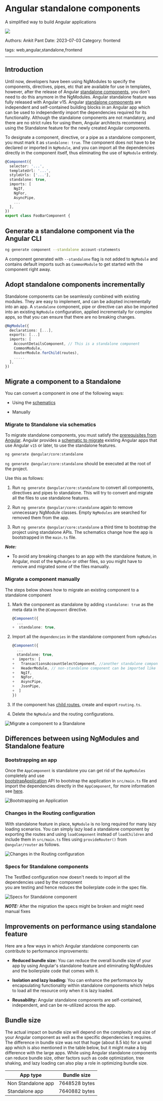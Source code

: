 # Angular standalone components

A simplified way to build Angular applications

![](assets/angular-standalone-components.png)

Authors: Ankit Pant
Date: 2023-07-03
Category: frontend

tags: web,angular,standalone,frontend

---

## Introduction

Until now, developers have been using NgModules to specify the components, directives, pipes, etc that are available for use in templates, however, after the release of Angular [standalone components](https://angular.io/guide/standalone-components "https://angular.io/guide/standalone-components"), you don't need to do this anymore in the NgModules.
Angular standalone feature was fully released with Angular v15. Angular [standalone components](https://angular.io/guide/standalone-components "https://angular.io/guide/standalone-components") are independent and self-contained building blocks in an Angular app which can be used to independently import the dependencies required for its functionality.
Although the standalone components are not mandatory, and there are no strict rules for using them, Angular architects recommend using the Standalone feature for the newly created Angular components.

To designate a component, directive, or a pipe as a standalone component, you must mark it as `standalone: true`. The component does not have to be declared or imported in `NgModule`, and you can import all the dependencies directly in the component itself, thus eliminating the use of `NgModule` entirely.

 ```typescript
 @Component({
   selector: '...',
   templateUrl: '...',
   styleUrls: ['...'],
   standalone: true,
   imports: [
     NgIf,
     NgFor,
     AsyncPipe,
     ...
   ],
 })
 export class FooBarComponent {
```


## Generate a standalone component via the Angular CLI

```bash
ng generate component --standalone account-statements
```

A component generated with `--standalone` flag is not added to `NgModule` and contains default imports such as `CommonModule` to get started with the component right away.

## Adopt standalone components incrementally

Standalone components can be seamlessly combined with existing modules. They are easy to implement, and can be adopted incrementally into an app. A `standalone` component, pipe or directive can also be imported into an existing `NgModule` configuration, applied incrementally for complex apps, so that you can ensure that there are no breaking changes.

 ```typescript
 @NgModule({
   declarations: [...],
   exports: [...]
   imports: [
     AccountDetailsComponent, // This is a standalone component
     CommonModule,
     RouterModule.forChild(routes),
     .....
   ],
 })
```

## Migrate a component to a Standalone

You can convert a component in one of the following ways:

* Using the [schematics](https://angular.io/guide/standalone-migration#migrate-an-existing-angular-project-to-standalone "https://angular.io/guide/standalone-migration#migrate-an-existing-angular-project-to-standalone")

* Manually

### Migrate to Standalone via schematics

To migrate standalone components, you must satisfy the [prerequisites from Angular](https://angular.io/guide/standalone-migration#prerequisites).
Angular provides a [schematic to migrate](https://angular.io/guide/standalone-migration#migrate-an-existing-angular-project-to-standalone "https://angular.io/guide/standalone-migration#migrate-an-existing-angular-project-to-standalone") existing Angular apps that use Angular `v15` or later, to use the standalone features.


```bash
ng generate @angular/core:standalone
```

`ng generate @angular/core:standalone` should be executed at the root of the project.

Use this as follows:

1. Run `ng generate @angular/core:standalone` to convert all components, directives and pipes to standalone. This will try to convert and migrate all the files to use standalone features.

2. Run `ng generate @angular/core:standalone` again to remove unnecessary NgModule classes. Empty `NgModules` are searched for removed them from the app.

3. Run `ng generate @angular/core:standalone` a third time to bootstrap the project using standalone APIs. The schematics change how the app is bootstrapped in the `main.ts` file.

_**Note:**_

* To avoid any breaking changes to an app with the standalone feature, in Angular, most of the `NgModule` or other files, so you might have to remove and migrated some of the files manually.

### Migrate a component manually
The steps below shows how to migrate an existing component to a standalone component

1. Mark the component as standalone by adding `standalone: true` as the meta data in the `@Component` directive.

     ```typescript
     @Component({
       ...
     +  standalone: true,
    ```

2. Import all the `dependencies` in the standalone component from `ngModules`

     ```typescript
     @Component({
       ...
       standalone: true,
     +  imports: [
     +   TransactionsAccountSelectComponent, //another standalone component
     +   HeaderModule, // non-standalone component can be imported like this
     +   NgIf,
     +   NgFor,
     +   AsyncPipe,
     +   JsonPipe,
     +  ]
     })
    ```

3. If the component has [child routes](https://angular.io/guide/standalone-components#providing-services-to-a-subset-of-routes "https://angular.io/guide/standalone-components#providing-services-to-a-subset-of-routes"), create and export `routing.ts`.

4. Delete the `NgModule` and the routing configurations.

![Migrate a component to a Standalone](assets/angular-standalone-components-3.png)


## Differences between using NgModules and Standalone feature

### Bootstrapping an app

Once the `AppComponent` is standalone you can get rid of the `AppModules` completely and use  
[bootstrapApplication](https://angular.io/api/platform-browser/bootstrapApplication "https://angular.io/api/platform-browser/bootstrapApplication") API to bootstrap the application in `src/main.ts` file and import the dependencies directly in the `AppComponent`, for more information see [here](https://angular.io/guide/standalone-components#bootstrapping-an-application-using-a-standalone-component "https://angular.io/guide/standalone-components#bootstrapping-an-application-using-a-standalone-component").

![Bootstrapping an Application](assets/angular-standalone-components-1.png)

### Changes in the Routing configuration

With standalone feature in place, `NgModule` is no long required for many lazy loading scenarios.
You can simply lazy load a standalone component by exporting the routes and using `loadComponent` instead of `loadChildren` and include them in `src/main.ts` files using `provideRouter()` from `@angular/router` as follows.

![Changes in the Routing configuration](assets/angular-standalone-components-2.png)

### Specs for Standalone components

The TestBed configuration now doesn't needs to import all the dependencies used by the component  
you are testing and hence reduces the boilerplate code in the spec file.

![Specs for Standalone component](assets/angular-standalone-components-4.png)

_**NOTE:**_ After the migration the specs might be broken and might need manual fixes

## Improvements on performance using standalone feature

Here are a few ways in which Angular standalone components can contribute to performance improvements:

* **Reduced bundle size:** You can reduce the overall bundle size of your app by using Angular's standalone feature and eliminating NgModules and the boilerplate code that comes with it.

* **Isolation and lazy loading:** You can enhance the performance by encapsulating functionality within standalone components which helps to load all the resource only when it is lazy loaded.

* **Reusability:** Angular standalone components are self-contained, independent, and can be re-utilized across the app.

## Bundle size

The actual impact on bundle size will depend on the complexity and size of your Angular component as well as the specific dependencies it requires. The difference in bundle size was not that huge (about 8.5 kb) for a small app which is also mentioned in the table below, but it might make a big difference with the large apps. While using Angular standalone components can reduce bundle size, other factors such as code optimization, tree shaking, and lazy loading can also play a role in optimizing bundle size.

| App type            | Bundle size   |
| ------------------- | ------------- |
| Non Standalone app  | 7648528 bytes |
| Standalone app      | 7640882 bytes |
